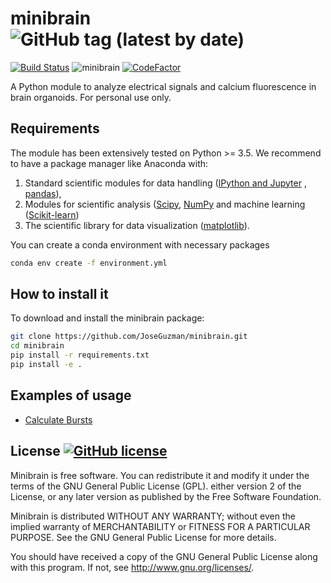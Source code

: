 

# minibrain ![GitHub tag (latest by date)](https://img.shields.io/github/v/tag/JoseGuzman/minibrain)  
 [![Build Status](https://travis-ci.com/JoseGuzman/minibrain.svg?branch=master)](https://travis-ci.com/JoseGuzman/minibrain) ![minibrain](https://github.com/JoseGuzman/minibrain/workflows/minibrain_unittest/badge.svg) [![CodeFactor](https://www.codefactor.io/repository/github/joseguzman/minibrain/badge)](https://www.codefactor.io/repository/github/joseguzman/minibrain)

A Python module to analyze electrical signals and calcium fluorescence in brain organoids. For personal use only.



## Requirements

The module has been extensively tested on Python >= 3.5. We recommend to have a package manager like Anaconda with:
1. Standard scientific modules for data handling ([IPython and Jupyter](https://ipython.org/) , [pandas](https://pandas.pydata.org/)), 
2. Modules for scientific analysis ([Scipy](https://scipy.org/), [NumPy](https://numpy.org/) and machine learning ([Scikit-learn](https://scikit-learn.org/)) 
3. The scientific library for data visualization ([matplotlib](https://matplotlib.org/)). 

You can create a conda environment with necessary packages

```bash
conda env create -f environment.yml
```

## How to install it

To download and install the minibrain package:

```bash
git clone https://github.com/JoseGuzman/minibrain.git
cd minibrain
pip install -r requirements.txt
pip install -e .
```

## Examples of usage

* [Calculate Bursts](https://github.com/JoseGuzman/minibrain/wiki/Calculate-Burst)

## License [![GitHub license](https://img.shields.io/github/license/JoseGuzman/minibrain)](https://github.com/JoseGuzman/minibrain/blob/master/LICENSE)

Minibrain is free software. You can redistribute it and modify it under the terms of the GNU General Public License (GPL).   either version 2 of the License, or any later version as published by the Free Software Foundation.

Minibrain is distributed WITHOUT ANY WARRANTY; without even the implied warranty of MERCHANTABILITY or FITNESS FOR A PARTICULAR PURPOSE. See the GNU General Public License for more details.

You should have received a copy of the GNU General Public License along with this program. If not, see http://www.gnu.org/licenses/.
